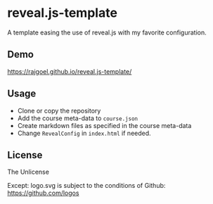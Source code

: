 # reveal.js-template

A template easing the use of reveal.js with my favorite configuration.

## Demo

https://rajgoel.github.io/reveal.js-template/

## Usage

- Clone or copy the repository
- Add the course meta-data to `course.json`
- Create markdown files as specified in the course meta-data 
- Change `RevealConfig` in `index.html` if needed.

## License

The Unlicense

Except: logo.svg is subject to the conditions of Github: https://github.com/logos
